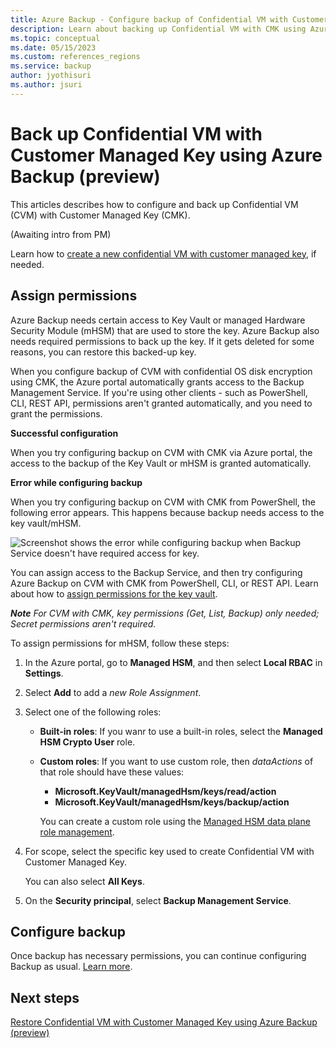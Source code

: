 ```yaml
---
title: Azure Backup - Configure backup of Confidential VM with Customer Managed Key using Azure Backup CMK overview (preview) 
description: Learn about backing up Confidential VM with CMK using Azure Backup.
ms.topic: conceptual
ms.date: 05/15/2023
ms.custom: references_regions
ms.service: backup
author: jyothisuri
ms.author: jsuri
---
```


# Back up Confidential VM with Customer Managed Key using Azure Backup (preview)

This articles describes how to configure and back up Confidential VM (CVM) with Customer Managed Key (CMK).

(Awaiting intro from PM)

Learn how to [create a new confidential VM with customer managed key](https://learn.microsoft.com/en-us/azure/confidential-computing/quick-create-confidential-vm-portal-amd), if needed.

## Assign permissions

Azure Backup needs certain access to Key Vault or managed Hardware Security Module (mHSM) that are used to store the key. Azure Backup also needs required permissions to back up the key. If it gets deleted for some reasons, you can restore this backed-up key.

When you configure backup of CVM with confidential OS disk encryption using CMK, the Azure portal automatically grants access to the Backup Management Service. If you're using other clients - such as PowerShell, CLI, REST API, permissions aren't granted automatically, and you need to grant the permissions.

**Successful configuration**

When you try configuring backup on CVM with CMK via Azure portal, the access to the backup of the Key Vault or mHSM is granted automatically.

**Error while configuring backup**

When you try configuring backup on CVM with CMK from PowerShell, the following error appears. This happens because backup needs access to the key vault/mHSM.

![Screenshot shows the error while configuring backup when Backup Service doesn't have required access for key.](configuration-error-for-missing-access-to-key.png)

You can assign access to the Backup Service, and then try configuring Azure Backup on CVM with CMK from PowerShell, CLI, or REST API. Learn about how to [assign permissions for the key vault](https://learn.microsoft.com/en-us/azure/backup/backup-azure-vms-encryption#provide-permissions).

***Note***
*For CVM with CMK, key permissions (Get, List, Backup) only needed; Secret permissions aren't required.*

To assign permissions for mHSM, follow these steps:

1. In the Azure portal, go to **Managed HSM**, and then select **Local RBAC** in **Settings**.

2. Select **Add** to add a *new Role Assignment*.

3. Select one of the following roles:

   - **Built-in roles**: If you wanr to use a built-in roles, select the **Managed HSM Crypto User** role.

   - **Custom roles**: If you want to use custom role, then *dataActions* of that role should have these values:

     - **Microsoft.KeyVault/managedHsm/keys/read/action**
     - **Microsoft.KeyVault/managedHsm/keys/backup/action**

     You can create a custom role using the [Managed HSM data plane role management](https://learn.microsoft.com/en-us/azure/key-vault/managed-hsm/role-management#create-a-new-role-definition).

4. For scope, select the specific key used to create Confidential VM with Customer Managed Key.

   You can also select **All Keys**. 

5. On the **Security principal**, select **Backup Management Service**.

## Configure backup

Once backup has necessary permissions, you can continue configuring Backup as usual. [Learn more](https://learn.microsoft.com/en-us/azure/backup/backup-during-vm-creation).

## Next steps

[Restore Confidential VM with Customer Managed Key using Azure Backup (preview)](backup-confidential-vm-with-customer-managed-key-configure-backup.md)